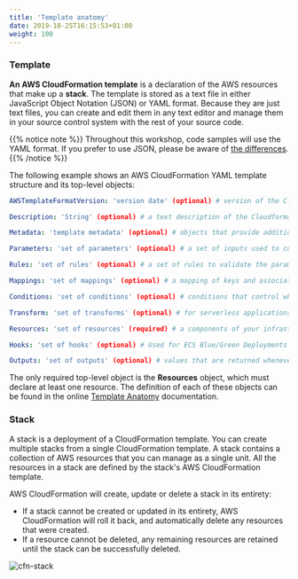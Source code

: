 ```yaml
---
title: 'Template anatomy'
date: 2019-10-25T16:15:53+01:00
weight: 100
---
```


### Template

**An AWS CloudFormation template** is a declaration of the AWS resources that make up a **stack**. 
The template is stored as a text file in either JavaScript Object Notation (JSON) or YAML format. 
Because they are just text files, you can create and edit them in any text editor and manage them in your source control
system with the rest of your source code.

{{% notice note %}}
Throughout this workshop, code samples will use the YAML format. If you prefer to use JSON, please be aware 
of [the differences](https://docs.aws.amazon.com/AWSCloudFormation/latest/UserGuide/template-formats.html).
{{% /notice %}}

The following example shows an AWS CloudFormation YAML template structure and its top-level objects:

```yaml
AWSTemplateFormatVersion: 'version date' (optional) # version of the CloudFormation template. Only accepted value is '2010-09-09'

Description: 'String' (optional) # a text description of the Cloudformation template

Metadata: 'template metadata' (optional) # objects that provide additional information about the template

Parameters: 'set of parameters' (optional) # a set of inputs used to customize the template

Rules: 'set of rules' (optional) # a set of rules to validate the parameters provided at deployment/update

Mappings: 'set of mappings' (optional) # a mapping of keys and associated values

Conditions: 'set of conditions' (optional) # conditions that control whether certain resources are created

Transform: 'set of transforms' (optional) # for serverless applications

Resources: 'set of resources' (required) # a components of your infrastructure

Hooks: 'set of hooks' (optional) # Used for ECS Blue/Green Deployments

Outputs: 'set of outputs' (optional) # values that are returned whenever you view your stack's properties
```

The only required top-level object is the **Resources** object, which must declare at least one resource. 
The definition of each of these objects can be found in the online [Template Anatomy](https://docs.aws.amazon.com/AWSCloudFormation/latest/UserGuide/template-anatomy.html) documentation.

### Stack

A stack is a deployment of a CloudFormation template. You can create multiple stacks from a single CloudFormation 
template. A stack contains a collection of AWS resources that you can manage as a single unit. All the resources in 
a stack are defined by the stack's AWS CloudFormation template.

AWS CloudFormation will create, update or delete a stack in its entirety:

  * If a stack cannot be created or updated in its entirety, AWS CloudFormation will roll it back, and automatically delete any resources that were created.
  * If a resource cannot be deleted, any remaining resources are retained until the stack can be successfully deleted.

![cfn-stack](template-anatomy/cfn-stack.png)
